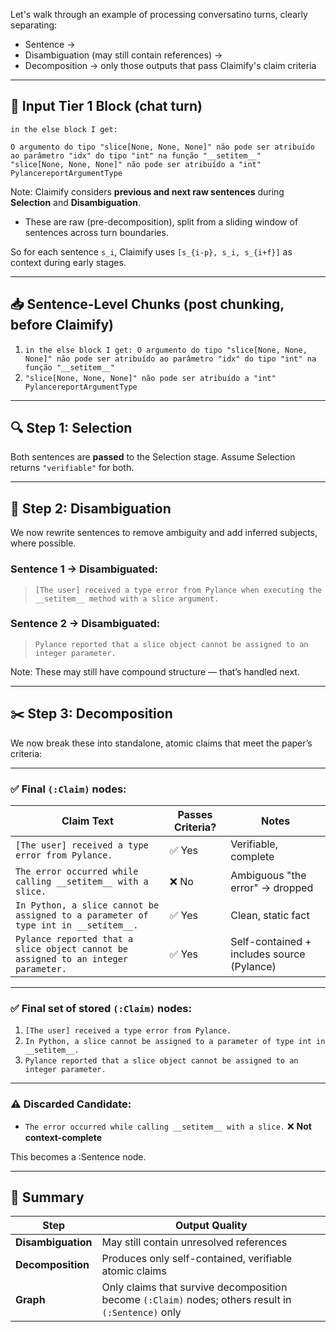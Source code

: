 Let's walk through an example of processing conversatino turns, clearly separating:

* Sentence →
* Disambiguation (may still contain references) →
* Decomposition → only those outputs that pass Claimify's claim criteria

---

## 🧪 Input Tier 1 Block (chat turn)

```text
in the else block I get:

O argumento do tipo "slice[None, None, None]" não pode ser atribuído ao parâmetro "idx" do tipo "int" na função "__setitem__"
"slice[None, None, None]" não pode ser atribuído a "int"
PylancereportArgumentType
```

Note: Claimify considers **previous and next raw sentences** during **Selection** and **Disambiguation**.

* These are raw (pre-decomposition), split from a sliding window of sentences across turn boundaries.

So for each sentence `s_i`, Claimify uses `[s_{i-p}, s_i, s_{i+f}]` as context during early stages.

---

## 📥 Sentence-Level Chunks (post chunking, before Claimify)

1. `in the else block I get: O argumento do tipo "slice[None, None, None]" não pode ser atribuído ao parâmetro "idx" do tipo "int" na função "__setitem__"`
2. `"slice[None, None, None]" não pode ser atribuído a "int" PylancereportArgumentType`

---

## 🔍 Step 1: **Selection**

Both sentences are **passed** to the Selection stage. Assume Selection returns `"verifiable"` for both.

---

## 🔧 Step 2: **Disambiguation**

We now rewrite sentences to remove ambiguity and add inferred subjects, where possible.

### Sentence 1 → Disambiguated:

> `[The user] received a type error from Pylance when executing the __setitem__ method with a slice argument.`

### Sentence 2 → Disambiguated:

> `Pylance reported that a slice object cannot be assigned to an integer parameter.`

Note: These may still have compound structure — that’s handled next.

---

## ✂️ Step 3: **Decomposition**

We now break these into standalone, atomic claims that meet the paper’s criteria:

---

### ✅ Final `(:Claim)` nodes:

| Claim Text                                                                         | Passes Criteria? | Notes                                      |
| ---------------------------------------------------------------------------------- | ---------------- | ------------------------------------------ |
| `[The user] received a type error from Pylance.`                                   | ✅ Yes            | Verifiable, complete                       |
| `The error occurred while calling __setitem__ with a slice.`                       | ❌ No             | Ambiguous "the error" → dropped            |
| `In Python, a slice cannot be assigned to a parameter of type int in __setitem__.` | ✅ Yes            | Clean, static fact                         |
| `Pylance reported that a slice object cannot be assigned to an integer parameter.` | ✅ Yes            | Self-contained + includes source (Pylance) |

---

### ✅ Final set of stored `(:Claim)` nodes:

1. `[The user] received a type error from Pylance.`
2. `In Python, a slice cannot be assigned to a parameter of type int in __setitem__.`
3. `Pylance reported that a slice object cannot be assigned to an integer parameter.`

---

### ⚠️ Discarded Candidate:

* `The error occurred while calling __setitem__ with a slice.`
  ❌ **Not context-complete**

This becomes a :Sentence node.

---

## 🧠 Summary

| Step               | Output Quality                                                                                      |
| ------------------ | --------------------------------------------------------------------------------------------------- |
| **Disambiguation** | May still contain unresolved references                                                             |
| **Decomposition**  | Produces only self-contained, verifiable atomic claims                                              |
| **Graph**          | Only claims that survive decomposition become `(:Claim)` nodes; others result in `(:Sentence)` only |
